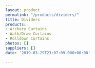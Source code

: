 ```yaml
---
layout: product
permalink: "/products/dividers/"
title: Dividers
products:
- Archery Curtains
- Walk/Draw Curtains
- Rolldown Curtains
photos: []
suppliers: []
date: '2019-03-29T23:07:09.000+00:00'

---
```

